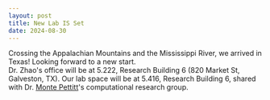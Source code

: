 ```yaml
---
layout: post
title: New Lab IS Set
date: 2024-08-30
---
```


Crossing the Appalachian Mountains and the Mississippi River, we arrived in Texas! Looking forward to a new start. \
Dr. Zhao's office will be at 5.222, Research Building 6 (820 Market St, Galveston, TX). Our lab space will be at 5.416, Research Building 6, shared with Dr. <a href="https://bmb.utmb.edu/people/faculty/bios/pettitt"> Monte Pettitt</a>'s computational research group.

